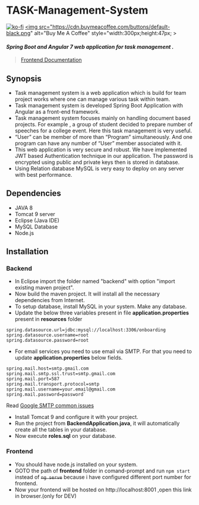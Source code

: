 # TASK-Management-System
[![ko-fi](https://www.ko-fi.com/img/githubbutton_sm.svg)](https://ko-fi.com/W7W01JFRM)
<a href="https://www.buymeacoffee.com/ar7HQlZ" target="_blank"><img src="https://cdn.buymeacoffee.com/buttons/default-black.png" alt="Buy Me A Coffee" style="width:300px;height:47px; ></a>
#### *Spring Boot and Angular 7 web application for task management .*
>  [Frontend Documentation](https://ayushman1024.github.io/documentation/)
## Synopsis
- Task management system is a web application which is build for team project works where one can manage various task within team.
- Task management system is developed Spring Boot Application with Angular as a front-end  framework.
- Task management system focuses mainly on handling document based projects. For example , a group of student decided to prepare number of speeches for a college event. Here this task management is very useful.
- “User” can be member of more than “Program” simultaneously. And one program can have any number of “User” member associated with it.
- This web application is very secure and robust. We have implemented JWT based Authentication technique in our application. The password is encrypted using public and private keys then is stored in database.
- Using Relation database MySQL is very easy to deploy on any server with best performance.
## Dependencies
- JAVA 8
- Tomcat 9 server
- Eclipse (Java IDE)
- MySQL Database
- Node.js
## Installation
### Backend
 - In Eclipse import the folder named "backend" with option "import existing maven project".
 - Now build the maven project. It will install all the necessary dependencies from Internet.
 - To setup database, install MySQL in your system. Make any database.
 - Update the below three variables present in file **application.properties** present in **resources** folder
>

    spring.datasource.url=jdbc:mysql://localhost:3306/onboarding
    spring.datasource.username=root
    spring.datasource.password=root
- For email services you need to use email via SMTP. For that you need to update **application.properties** below fields. 

>
    spring.mail.host=smtp.gmail.com
	spring.mail.smtp.ssl.trust=smtp.gmail.com
	spring.mail.port=587
	spring.mail.transport.protocol=smtp
	spring.mail.username=your.email@gmail.com
	spring.mail.password=password`
Read [Google SMTP common issues](https://help.dreamhost.com/hc/en-us/articles/115001719551-Troubleshooting-GMAIL-SMTP-authentication-errors)

- Install Tomcat 9 and configure it with your project.
- Run the project from **BackendApplication.java**, it will automatically create all the tables in your database.
- Now execute **roles.sql** on your database.

### Frontend
- You should have node.js installed on your system.
- GOTO the path of **frontend** folder in comand-prompt and run `npm start`  instead of ~~`ng serve`~~ because i have configured different port number for frontend.
- Now your frontend will be hosted on http://localhost:8001 ,open this link in browser.(only for DEV)
